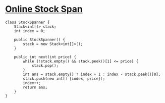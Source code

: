 # [Online Stock Span](https://leetcode.com/problems/online-stock-span/)
```
class StockSpanner {
    Stack<int[]> stack;
    int index = 0;

    public StockSpanner() {
        stack = new Stack<int[]>();
    }

    public int next(int price) {
        while (!stack.empty() && stack.peek()[1] <= price) {
            stack.pop();
        }
        int ans = stack.empty() ? index + 1 : index - stack.peek()[0];
        stack.push(new int[] {index, price});
        index++;
        return ans;
    }
}
```
